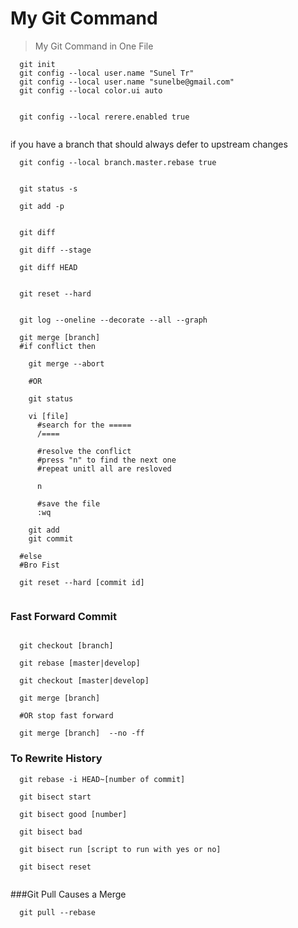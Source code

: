 # My Git Command

> My Git Command in One File



```shell
  git init
  git config --local user.name "Sunel Tr"
  git config --local user.name "sunelbe@gmail.com"
  git config --local color.ui auto
  
```

```shell
  git config --local rerere.enabled true
  
```

if you have a branch that should always defer to upstream changes

```shell
  git config --local branch.master.rebase true
  
```

```shell
  git status -s

```

```shell
  git add -p

```

```shell
  
  git diff 
  
  git diff --stage
  
  git diff HEAD
  
```

```shell
  git reset --hard
  
```

```shell
  git log --oneline --decorate --all --graph 

```

```shell
  git merge [branch]
  #if conflict then
  
    git merge --abort
  
    #OR
  
    git status 
  
    vi [file]
      #search for the =====
      /====
  
      #resolve the conflict
      #press "n" to find the next one 
      #repeat unitl all are resloved
  
      n
  
      #save the file 
      :wq
  
    git add 
    git commit
  
  #else
  #Bro Fist

```


```shell
  git reset --hard [commit id]
  
```

### Fast Forward Commit

```shell

  git checkout [branch]
  
  git rebase [master|develop]
  
  git checkout [master|develop]
  
  git merge [branch]
  
  #OR stop fast forward
  
  git merge [branch]  --no -ff

```
### To Rewrite History

```shell
  git rebase -i HEAD~[number of commit]

```
```shell
  git bisect start
  
  git bisect good [number]
  
  git bisect bad
  
  git bisect run [script to run with yes or no]
  
  git bisect reset
  
```
###Git Pull Causes a Merge

```shell
  git pull --rebase
  
```

```shell

```
```shell

```
```shell

```
